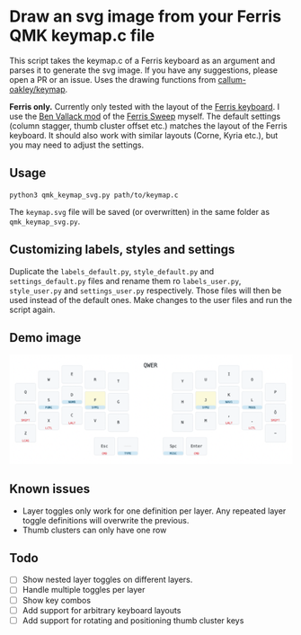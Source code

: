 # Draw an svg image from your Ferris QMK keymap.c file

This script takes the keymap.c of a Ferris keyboard as an argument and parses it to generate the svg image. If you have any suggestions, please open a PR or an issue. Uses the drawing functions from [callum-oakley/keymap](https://github.com/callum-oakley/keymap).

**Ferris only.** Currently only tested with the layout of the [Ferris keyboard](https://github.com/davidphilipbarr/Sweep). I use the [Ben Vallack mod](https://github.com/benvallack/Ferris-Sweep-Tweaked) of the [Ferris Sweep](https://github.com/davidphilipbarr/Sweep) myself. The default settings (column stagger, thumb cluster offset etc.) matches the layout of the Ferris keyboard. It should also work with similar layouts (Corne, Kyria etc.), but you may need to adjust the settings.

## Usage

```
python3 qmk_keymap_svg.py path/to/keymap.c
```

The `keymap.svg` file will be saved (or overwritten) in the same folder as `qmk_keymap_svg.py`.

## Customizing labels, styles and settings

Duplicate the `labels_default.py`, `style_default.py` and `settings_default.py` files and rename them ro `labels_user.py`, `style_user.py` and `settings_user.py` respectively. Those files will then be used instead of the default ones. Make changes to the user files and run the script again.

## Demo image

![Demo of how the output may look](demo.png)

## Known issues

-   Layer toggles only work for one definition per layer. Any repeated layer toggle definitions will overwrite the previous.
-   Thumb clusters can only have one row

## Todo

-   [ ] Show nested layer toggles on different layers.
-   [ ] Handle multiple toggles per layer
-   [ ] Show key combos
-   [ ] Add support for arbitrary keyboard layouts
-   [ ] Add support for rotating and positioning thumb cluster keys
